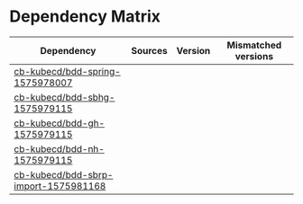 # Dependency Matrix

Dependency | Sources | Version | Mismatched versions
---------- | ------- | ------- | -------------------
[cb-kubecd/bdd-spring-1575978007](https://github.com/cb-kubecd/bdd-spring-1575978007.git) |  | []() | 
[cb-kubecd/bdd-sbhg-1575979115](https://github.com/cb-kubecd/bdd-sbhg-1575979115.git) |  | []() | 
[cb-kubecd/bdd-gh-1575979115](https://github.com/cb-kubecd/bdd-gh-1575979115.git) |  | []() | 
[cb-kubecd/bdd-nh-1575979115](https://github.com/cb-kubecd/bdd-nh-1575979115.git) |  | []() | 
[cb-kubecd/bdd-sbrp-import-1575981168](https://github.com/cb-kubecd/bdd-sbrp-import-1575981168.git) |  | []() | 
